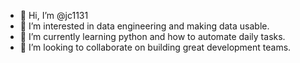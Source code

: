 - 👋 Hi, I’m @jc1131
- 👀 I’m interested in data engineering and making data usable. 
- 🌱 I’m currently learning python and how to automate daily tasks. 
- 💞️ I’m looking to collaborate on building great development teams. 

<!---
jc1131/jc1131 is a ✨ special ✨ repository because its `README.md` (this file) appears on your GitHub profile.
You can click the Preview link to take a look at your changes.
--->

